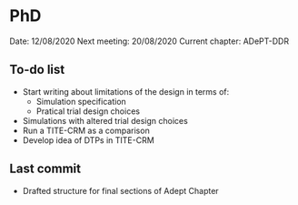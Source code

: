 # PhD
Date: 12/08/2020
Next meeting: 20/08/2020
Current chapter: ADePT-DDR  

## To-do list 
* Start writing about limitations of the design in terms of:
  + Simulation specification 
  + Pratical trial design choices 
* Simulations with altered trial design choices
* Run a TITE-CRM as a comparison
* Develop idea of DTPs in TITE-CRM 

## Last commit 
* Drafted structure for final sections of Adept Chapter